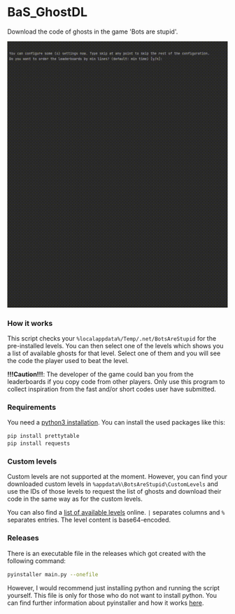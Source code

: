 # BaS_GhostDL
Download the code of ghosts in the game 'Bots are stupid'.
<p align="center">
  <img src="images/preview.gif" alt="sample usage of the program" />
</p>

### How it works
This script checks your `%localappdata%/Temp/.net/BotsAreStupid` for the pre-installed levels. You can then select one of the levels which shows you a list of available ghosts for that level. Select one of them and you will see the code the player used to beat the level. 

**!!!Caution!!!**: The developer of the game could ban you from the leaderboards if you copy code from other players. Only use this program to collect inspiration from the fast and/or short codes user have submitted.

### Requirements
You need a [python3 installation](https://www.python.org/downloads/). You can install the used packages like this:
```sh
pip install prettytable
pip install requests
```

### Custom levels
Custom levels are not supported at the moment. However, you can find your downloaded custom levels in `%appdata%\BotsAreStupid\CustomLevels` and use the IDs of those levels to request the list of ghosts and download their code in the same way as for the custom levels. 

You can also find a [list of available levels](http://bas.leleg.de/game/Preview/Levels/List.php) online. `|` separates columns and `%` separates entries. The level content is base64-encoded.

### Releases
There is an executable file in the releases which got created with the following command:
```sh
pyinstaller main.py --onefile
```
However, I would recommend just installing python and running the script yourself. This file is only for those who do not want to install python.
You can find further information about pyinstaller and how it works [here](https://pyinstaller.org/en/stable/operating-mode.html).
